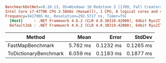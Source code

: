 ``` ini

BenchmarkDotNet=v0.10.13, OS=Windows 10 Redstone 3 [1709, Fall Creators Update] (10.0.16299.125)
Intel Core i7-4770K CPU 3.50GHz (Haswell), 1 CPU, 8 logical cores and 4 physical cores
Frequency=3417965 Hz, Resolution=292.5717 ns, Timer=TSC
  [Host]     : .NET Framework 4.6.2 (CLR 4.0.30319.42000), 64bit RyuJIT-v4.7.2600.0
  DefaultJob : .NET Framework 4.6.2 (CLR 4.0.30319.42000), 64bit RyuJIT-v4.7.2600.0


```
|                Method |     Mean |     Error |    StdDev |
|---------------------- |---------:|----------:|----------:|
|      FastMapBenchmark | 5.762 ms | 0.1232 ms | 0.1265 ms |
| ToDictionaryBenchmark | 6.059 ms | 0.1183 ms | 0.1877 ms |
